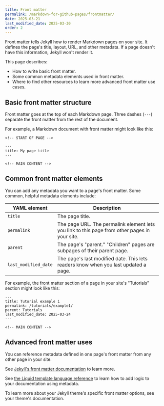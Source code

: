 ```yaml
---
title: Front matter
permalink: /markdown-for-github-pages/frontmatter/
date: 2025-03-21
last_modified_date: 2025-03-30
order: 2
---
```


Front matter tells Jekyll how to render Markdown pages on your site. It defines the page's title, layout, URL, and other metadata. If a page doesn't have this information, Jekyll won't render it.

This page describes:

* How to write basic front matter.
* Some common metadata elements used in front matter.
* Where to find other resources to learn more advanced front matter use cases.

## Basic front matter structure

Front matter goes at the top of each Markdown page. Three dashes (`---`) separate the front matter from the rest of the document.

For example, a Markdown document with front matter might look like this:

```text
<!-- START OF PAGE -->

---
title: My page title
---

<!-- MAIN CONTENT -->
```

## Common front matter elements

You can add any metadata you want to a page's front matter. Some common, helpful metadata elements include:

| YAML element | Description |
|----------|-------------|
| `title` | The page title. |
| `permalink` | The page URL. The permalink element lets you link to this page from other pages in your site. |
| `parent` | The page's "parent." "Children" pages are subpages of their parent page. |
| `last_modified_date` | The page's last modified date. This lets readers know when you last updated a page. |

For example, the front matter section of a page in your site's "Tutorials" section might look like this:

```text
---
title: Tutorial example 1
permalink: /tutorials/example1/
parent: Tutorials
last_modified_date: 2025-03-24
---

<!-- MAIN CONTENT -->
```

## Advanced front matter uses

You can reference metadata defined in one page's front matter from any other page in your site.

See [Jekyll's front matter documentation](https://jekyllrb.com/docs/front-matter/) to learn more.

See [the Liquid template language reference](https://shopify.github.io/liquid/) to learn how to add logic to your documentation using metadata.

To learn more about your Jekyll theme's specific front matter options, see your theme's documentation.

